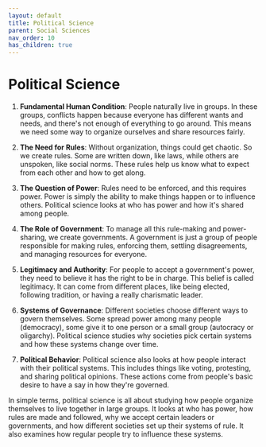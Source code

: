 ```yaml
---
layout: default
title: Political Science
parent: Social Sciences
nav_order: 10
has_children: true
---
```

# **Political Science**

1. **Fundamental Human Condition**: People naturally live in groups. In these groups, conflicts happen because everyone has different wants and needs, and there's not enough of everything to go around. This means we need some way to organize ourselves and share resources fairly.

2. **The Need for Rules**: Without organization, things could get chaotic. So we create rules. Some are written down, like laws, while others are unspoken, like social norms. These rules help us know what to expect from each other and how to get along.

3. **The Question of Power**: Rules need to be enforced, and this requires power. Power is simply the ability to make things happen or to influence others. Political science looks at who has power and how it's shared among people.

4. **The Role of Government**: To manage all this rule-making and power-sharing, we create governments. A government is just a group of people responsible for making rules, enforcing them, settling disagreements, and managing resources for everyone.

5. **Legitimacy and Authority**: For people to accept a government's power, they need to believe it has the right to be in charge. This belief is called legitimacy. It can come from different places, like being elected, following tradition, or having a really charismatic leader.

6. **Systems of Governance**: Different societies choose different ways to govern themselves. Some spread power among many people (democracy), some give it to one person or a small group (autocracy or oligarchy). Political science studies why societies pick certain systems and how these systems change over time.

7. **Political Behavior**: Political science also looks at how people interact with their political systems. This includes things like voting, protesting, and sharing political opinions. These actions come from people's basic desire to have a say in how they're governed.

In simple terms, political science is all about studying how people organize themselves to live together in large groups. It looks at who has power, how rules are made and followed, why we accept certain leaders or governments, and how different societies set up their systems of rule. It also examines how regular people try to influence these systems.
